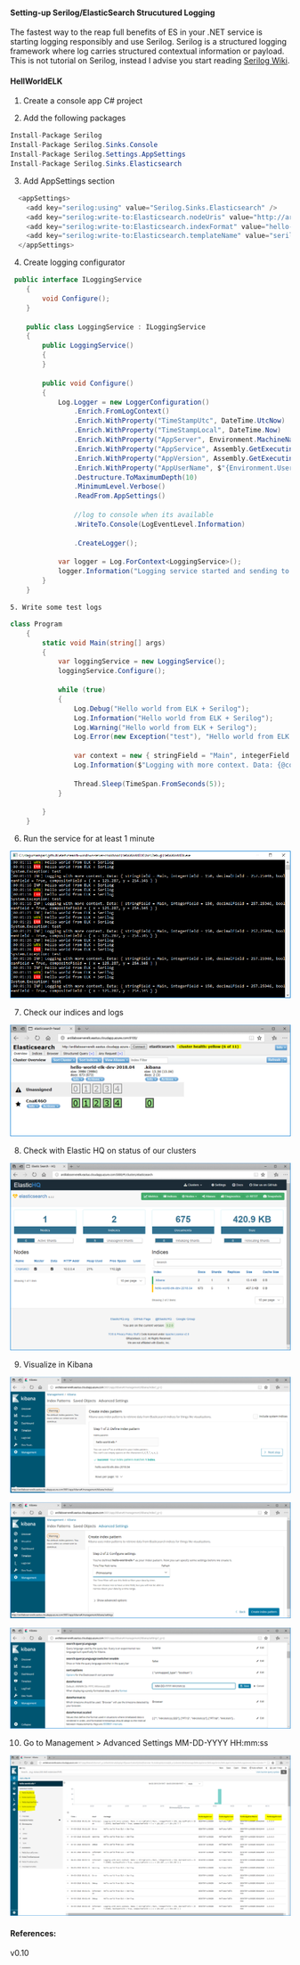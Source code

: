 #### Setting-up Serilog/ElasticSearch Strucutured Logging

The fastest way to the reap full benefits of ES in your .NET service is starting logging responsibly and use Serilog. Serilog is a structured logging framework where log carries structured contextual information or payload. This is not tutorial on Serilog, instead I advise you start reading [Serilog Wiki](https://github.com/serilog/serilog).

#### HellWorldELK

1. Create a console app C# project

2. Add the following packages

```csharp
Install-Package Serilog
Install-Package Serilog.Sinks.Console
Install-Package Serilog.Settings.AppSettings
Install-Package Serilog.Sinks.Elasticsearch
```

3. Add AppSettings section

```csharp
  <appSettings>
    <add key="serilog:using" value="Serilog.Sinks.Elasticsearch" />
    <add key="serilog:write-to:Elasticsearch.nodeUris" value="http://ardilabsserverelk.eastus.cloudapp.azure.com:9200/" />
    <add key="serilog:write-to:Elasticsearch.indexFormat" value="hello-world-elk-dev-{0:yyyy.MM}" />
    <add key="serilog:write-to:Elasticsearch.templateName" value="serilog-events-template" />
  </appSettings>
```

4. Create logging configurator

```csharp
 public interface ILoggingService
    {
        void Configure();
    }

    public class LoggingService : ILoggingService
    {
        public LoggingService()
        {
        }

        public void Configure()
        {
            Log.Logger = new LoggerConfiguration()
                .Enrich.FromLogContext()
                .Enrich.WithProperty("TimeStampUtc", DateTime.UtcNow)
                .Enrich.WithProperty("TimeStampLocal", DateTime.Now)
                .Enrich.WithProperty("AppServer", Environment.MachineName.ToUpper())
                .Enrich.WithProperty("AppService", Assembly.GetExecutingAssembly().GetName().Name)
                .Enrich.WithProperty("AppVersion", Assembly.GetExecutingAssembly().GetName().Version.ToString())
                .Enrich.WithProperty("AppUserName", $"{Environment.UserDomainName}\\{Environment.UserName.ToUpper()}")
                .Destructure.ToMaximumDepth(10)
                .MinimumLevel.Verbose()
                .ReadFrom.AppSettings()

                //log to console when its available
                .WriteTo.Console(LogEventLevel.Information)

                .CreateLogger();

            var logger = Log.ForContext<LoggingService>();
            logger.Information("Logging service started and sending to preferred sinks {console, elasticsearch}.");
        }
    }
```
	5. Write some test logs

```csharp
class Program
    {
        static void Main(string[] args)
        {
            var loggingService = new LoggingService();
            loggingService.Configure();

            while (true)
            {
                Log.Debug("Hello world from ELK + Serilog");
                Log.Information("Hello world from ELK + Serilog");
                Log.Warning("Hello world from ELK + Serilog");
                Log.Error(new Exception("test"), "Hello world from ELK + Serilog");

                var context = new { stringField = "Main", integerField = 150, decimalField = 257.25946, booleanField = true, compositeField = new { x = 125.287, y = 254.345 }};
                Log.Information($"Logging with more context. Data: {@context}", context);

                Thread.Sleep(TimeSpan.FromSeconds(5));
            }

        }
    }
```

6. Run the service for at least 1 minute

![](https://github.com/rdagumampan/elasticsearch-windows-server-cookbook/blob/master/screenshot-demo-csharp-project.PNG "")

7. Check our indices and logs

![](https://github.com/rdagumampan/elasticsearch-windows-server-cookbook/blob/master/screenshot-demo-csharp-project-head.PNG "")

8. Check with Elastic HQ on status of our clusters

![](https://github.com/rdagumampan/elasticsearch-windows-server-cookbook/blob/master/screenshot-demo-csharp-project-hq.PNG "")

9. Visualize in Kibana

![](https://github.com/rdagumampan/elasticsearch-windows-server-cookbook/blob/master/screenshot-demo-csharp-project-kibana-01.PNG "")

![](https://github.com/rdagumampan/elasticsearch-windows-server-cookbook/blob/master/screenshot-demo-csharp-project-kibana-02.PNG "")

![](https://github.com/rdagumampan/elasticsearch-windows-server-cookbook/blob/master/screenshot-demo-csharp-project-kibana-03.PNG "")

10. Go to Management > Advanced Settings
MM-DD-YYYY HH:mm:ss

![](https://github.com/rdagumampan/elasticsearch-windows-server-cookbook/blob/master/screenshot-demo-csharp-project-kibana-04.PNG "")

#### References:

v0.10
